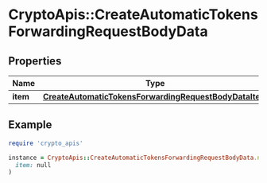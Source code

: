 # CryptoApis::CreateAutomaticTokensForwardingRequestBodyData

## Properties

| Name | Type | Description | Notes |
| ---- | ---- | ----------- | ----- |
| **item** | [**CreateAutomaticTokensForwardingRequestBodyDataItem**](CreateAutomaticTokensForwardingRequestBodyDataItem.md) |  |  |

## Example

```ruby
require 'crypto_apis'

instance = CryptoApis::CreateAutomaticTokensForwardingRequestBodyData.new(
  item: null
)
```


